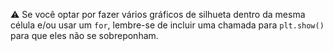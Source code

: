 :warning: Se você optar por fazer vários gráficos de silhueta dentro da mesma célula e/ou usar um `for`, lembre-se de incluir uma chamada para `plt.show()` para que eles não se sobreponham.